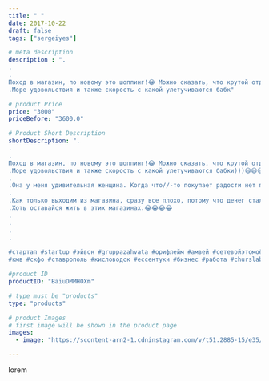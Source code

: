 ```yaml
---
title: " "
date: 2017-10-22
draft: false
tags: ["sergeiyes"]

# meta description
description : ".
.
.
Поход в магазин, по новому это шоппинг!😂 Можно сказать, что крутой отдых для моей Наташи. .
.Море удовольствия и также скорость с какой улетучиваются бабк"

# product Price
price: "3000"
priceBefore: "3600.0"

# Product Short Description
shortDescription: ".
.
.
Поход в магазин, по новому это шоппинг!😂 Можно сказать, что крутой отдых для моей Наташи. .
.Море удовольствия и также скорость с какой улетучиваются бабки)))😃😃😃😃😃.
.
.Она у меня удивительная женщина. Когда что//-то покупает радости нет предела.
.
.Как только выходим из магазина, сразу все плохо, потому что денег стало гораздо меньше😂😂😂. .
.Хоть оставайся жить в этих магазинах.😂😂😂😂
.
.
.
.

#стартап #startup #эйвон #gruppazahvata #орифлейм #амвей #сетевойэтомоё #сетевой #миллионер #бизнесбезвложений #командамечты #армель #млм #легкиеденьги #сетевойэтомодно #автобонус #сетевоймаркетинг #стильжизни #типичныесетевики #nl_int #пятигорск
#кмв #скфо #ставрополь #кисловодск #ессентуки #бизнес #работа #churslabs #sergeystar"

#product ID
productID: "BaiuDMMHOXm"

# type must be "products"
type: "products"

# product Images
# first image will be shown in the product page
images:
  - image: "https://scontent-arn2-1.cdninstagram.com/v/t51.2885-15/e35/25016629_183865795531926_2094567142652379136_n.jpg?se=7&tp=1&_nc_ht=scontent-arn2-1.cdninstagram.com&_nc_cat=106&_nc_ohc=bw9O2D5_-5cAX-8ZL9O&ccb=7-4&oh=06d0be91b8013a0f36adf1b6ff27ed9b&oe=60854D3E&_nc_sid=86f79a&ig_cache_key=MTYzMTA2ODU0NDQ0NzYwNDE5OA%3D%3D.2-ccb7-4"

---
```

lorem
